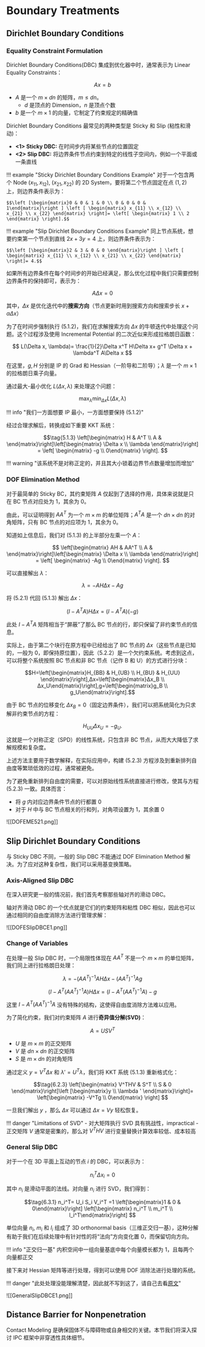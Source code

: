 
# Boundary Treatments

## Dirichlet Boundary Conditions

### Equality Constraint Formulation

Dirichlet Boundary Conditions(DBC) 集成到优化器中时，通常表示为 Linear Equality Constraints：

$$\tag{5.1.1}
Ax=b
$$

- $A$ 是一个 $m\times dn$ 的矩阵，$m\le dn$。
	- $d$ 是顶点的 Dimension，$n$ 是顶点个数
- $b$ 是一个 $m\times 1$ 的向量，它制定了约束规定的精确值

Dirichlet Boundary Conditions 最常见的两种类型是 Sticky 和 Slip (粘性和滑动)：

- **<1> Sticky DBC:** 在时间步内将某些节点的位置固定
- **<2> Slip DBC:** 将边界条件节点约束到特定的线性子空间内，例如一个平面或一条直线

!!! example "Sticky Dirichlet Boundary Conditions Example"
	对于一个包含两个 Node $(x_{11}, x_{12})$, $(x_{21}, x_{22})$ 的 2D System，要将第二个节点固定在点 $(1,2)$ 上，则边界条件表示为：
	
	$$\left [\begin{matrix}0 & 0 & 1 & 0 \\ 0 & 0 & 0 & 1\end{matrix}\right ] \left [ \begin{matrix} x_{11} \\ x_{12} \\ x_{21} \\ x_{22} \end{matrix} \right]= \left[ \begin{matrix} 1 \\ 2 \end{matrix} \right].$$

!!! example "Slip Dirichlet Boundary Conditions Example"
	同上节点系统，想要约束第一个节点到直线 $2x+3y=4$ 上，则边界条件表示为：
	
	$$\left [\begin{matrix}2 & 3 & 0 & 0 \end{matrix}\right ] \left [ \begin{matrix} x_{11} \\ x_{12} \\ x_{21} \\ x_{22} \end{matrix} \right]= 4.$$

如果所有边界条件在每个时间步的开始已经满足，那么优化过程中我们只需要控制边界条件的保持即可，表示为：

$$\tag{5.1.2}
A\Delta x=0
$$

其中，$\Delta x$ 是优化迭代中的**搜索方向**（节点更新时用到搜索方向和搜索步长 $x+\alpha \Delta x$）

为了在时间步强制执行 (5.1.2)，我们在求解搜索方向 $\Delta x$ 的牛顿迭代中处理这个问题。这个过程涉及使用 Incremental Potential 的二次近似来形成拉格朗日函数：

$$
L(\Delta x, \lambda)= \frac{1}{2}\Delta x^T H\Delta x+ g^T \Delta x + \lambda^T A\Delta x
$$

在这里，$g,H$ 分别是 IP 的 Grad 和 Hessian（一阶导和二阶导）；$\lambda$ 是一个 $m\times 1$ 的拉格朗日乘子向量。

通过最大-最小优化 $L(\Delta x, \lambda)$ 来处理这个问题：

$$
\max_{\lambda} \min_{\Delta x} L(\Delta x, \lambda)
$$

!!! info "我们一方面想要 IP 最小，一方面想要保持 (5.1.2)"

经过合理求解后，转换成如下重要 KKT 系统：

$$\tag{5.1.3}
\left[\begin{matrix} H & A^T \\ A &  \end{matrix}\right]\left[\begin{matrix} \Delta x \\ \lambda \end{matrix}\right] = \left[ \begin{matrix} -g \\ 0\end{matrix} \right].
$$

!!! warning "该系统不是对称正定的，并且其大小锁着边界节点数量增加而增加"

### DOF Elimination Method

对于最简单的 Sticky BC，其约束矩阵 $A$ 仅起到了选择的作用，具体来说就是只在 BC 节点对应处为 1，其余为 0。

由此，可以证明得到 $AA^T$ 为一个 $m\times m$ 的单位矩阵；$A^TA$ 是一个 $dn\times dn$ 的对角矩阵，只有 BC 节点的对应项为 1，其余为 0。

知道如上信息后，我们对 (5.1.3) 的上半部分左乘一个 $A$：

$$
\left[\begin{matrix} AH & AA^T \\ A &  \end{matrix}\right]\left[\begin{matrix} \Delta x \\ \lambda \end{matrix}\right] = \left[ \begin{matrix} -Ag \\ 0\end{matrix} \right].
$$

可以直接解出 $\lambda$：

$$\tag{5.2.1}
\lambda = -AH \Delta x - Ag
$$

将 (5.2.1) 代回 (5.1.3) 解出 $\Delta x$：

$$\tag{5.2.2}
(I-A^TA)H \Delta x = (I-A^TA) (-g)
$$

此处 $I-A^TA$ 矩阵相当于“屏蔽”了那么 BC 节点的行，即只保留了非约束节点的信息。

实际上，由于第二个块行在原方程中已经给出了 BC 节点的 $\Delta x$（这些节点是已知的，一般为 0，即保持原位置），因此（5.2.2）是一个欠约束系统。考虑到这点，可以将整个系统按照 BC 节点和非 BC 节点（记作 B 和 U）的方式进行分块：

$$H=\left[\begin{matrix}H_{BB} & H_{UB} \\ H_{BU} & H_{UU} \end{matrix}\right],Δx=\left[\begin{matrix}Δx_B \\ Δx_U\end{matrix}\right],g=\left[\begin{matrix}g_B \\ g_U\end{matrix}\right].$$

由于 BC 节点的位移变化 $\Delta x_B = 0$（固定边界条件），我们可以把系统简化为只求解非约束节点的方程：

$$H_{UU}\Delta x_U = -g_U. \tag{5.2.3}$$

这就是一个对称正定（SPD）的线性系统，只包含非 BC 节点，从而大大降低了求解规模和复杂度。

上述方法主要用于数学解释，在实际应用中，构建 (5.2.3) 方程涉及到重新排列自由度等繁琐低效的过程，通常被避免。

为了避免重新排列自由度的需要，可以对原始线性系统直接进行修改，使其与方程 (5.2.3) 一致。具体而言：

- 将 $g$ 内对应边界条件节点的行都置 0
- 对于 $H$ 中与 BC 节点相关的行和列，对角项设置为 1，其余置 0

![[DOFEME521.png]]

## Slip Dirichlet Boundary Conditions

与 Sticky DBC 不同，一般的 Slip DBC 不能通过 DOF Elimination Method 解决。为了应对这种复杂性，我们可以采用基变换策略。

### Axis-Aligned Slip DBC

在深入研究更一般的情况前，我们首先考察那些轴对齐的滑动 DBC。

轴对齐滑动 DBC 的一个优点就是它们的约束矩阵和粘性 DBC 相似，因此也可以通过相同的自由度消除方法进行管理求解：

![[DOFESlipDBCE1.png]]


### Change of Variables

在处理一般 Slip DBC 时，一个局限性体现在 $AA^T$ 不是一个 $m\times m$ 的单位矩阵，我们同上进行拉格朗日处理：

$$\tag{6.2.1}
\lambda =-(AA^T) ^{-1} AH\Delta x - (AA^T) ^{-1} Ag
$$

$$\tag{6.2.1}
(I-A^T (AA^T) ^{-1} A) H\Delta x = (I- A^T (AA^T) ^{-1} A) -g
$$

这里 $I-A^T (AA^T) ^{-1} A$ 没有特殊的结构，这使得自由度消除方法难以应用。

为了简化约束，我们对约束矩阵 $A$ 进行**奇异值分解(SVD)**：

$$
A=USV^T
$$

- $U$ 是 $m\times m$ 的正交矩阵
- $V$ 是 $dn\times dn$ 的正交矩阵
- $S$ 是 $m\times dn$ 的对角矩阵

通过定义 $y=V^T\Delta x$ 和 $\lambda ' =U^T\lambda$，我们将 KKT 系统 (5.1.3) 重新格式化：

$$\tag{6.2.3}
\left[\begin{matrix} V^THV & S^T \\ S & 0 \end{matrix}\right]\left [\begin{matrix}y \\ \lambda ' \end{matrix}\right]= \left[\begin{matrix} -V^Tg \\ 0\end{matrix} \right]
$$

一旦我们解出 $y$ ，那么 $\Delta x$ 可以通过 $\Delta x=Vy$ 轻松恢复。

!!! danger "Limitations of SVD"
	- 对大矩阵执行 SVD 具有挑战性，impractical
	- 正交矩阵 $V$ 通常是密集的，那么对 $V^THV$ 进行变量替换计算效率较低、成本较高

### General Slip DBC

对于一个在 3D 平面上互动的节点 $i$ 的 DBC，可以表示为：

$$
n_i^T \Delta x_i =0
$$

其中 $n_i$ 是滑动平面的法线。对向量 $n_i$ 进行 SVD，我们得到：

$$\tag{6.3.1}
n_i^T= U_i S_i V_i^T =1 \left[\begin{matrix}1 & 0 & 0\end{matrix}\right] \left[\begin{matrix} n_i^T \\ m_i^T \\ l_i^T\end{matrix}\right]
$$

单位向量 $n_i$, $m_i$ 和 $l_i$ 组成了 3D orthonormal basis（三维正交归一基），这种分解有助于我们在后续处理中有针对性的将“法向”方向变化置 0，而保留切向方向。

!!! info "正交归一基"
	内积空间中一组向量基底中每个向量模长都为 1，且每两个向量都正交

接下来对 Hessian 矩阵等进行处理，得到可以使用 DOF 消除法进行处理的系统。

!!! danger "此处处理没能理解清楚，因此就不写到这了，请自己去看[原文](https://phys-sim-book.github.io/lec6.3-general_slip_DBC.html)"

![[GeneralSlipDBCE1.png]]

## Distance Barrier for Nonpenetration

Contact Modeling 是确保固体不与障碍物或自身相交的关键。本节我们将深入探讨 IPC 框架中非穿透性具体细节。

